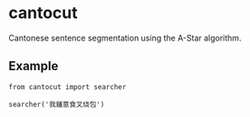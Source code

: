cantocut
========

Cantonese sentence segmentation using the A-Star algorithm.

Example
-------

```
from cantocut import searcher

searcher('我鍾意食叉烧包')
```
